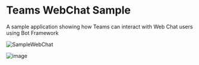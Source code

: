 # Teams WebChat Sample

A sample application showing how Teams can interact with Web Chat users using Bot Framework

![SampleWebChat](https://user-images.githubusercontent.com/472320/133122351-3455e069-1918-4300-bc46-2f8362f9ec17.gif)

![image](https://user-images.githubusercontent.com/472320/133122414-28269021-c7f6-42e8-a07e-9b1b46f6ce43.png)
